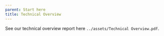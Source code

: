 ```yaml
---
parent: Start here
title: Technical Overview
---
```


See our technical overview report here `../assets/Technical Overview.pdf`.